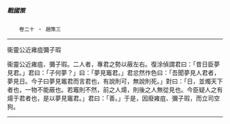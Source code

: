 

##### 戰國策
　　`卷二十 ‧ 趙策三`

* * *

衞靈公近雍疽彌子瑕

衞靈公近雍疽、彌子瑕。二人者，專君之勢以蔽左右。復涂偵謂君曰：「昔日臣夢見君。」君曰：「子何夢？」曰：「夢見竈君。」君忿然作色曰：「吾聞夢見人君者，夢見日。今子曰夢見竈君而言君也，有說則可，無說則死。」對曰：「日，並燭天下者也，一物不能蔽也。若竈則不然，前之人煬，則後之人無從見也。今臣疑人之有煬于君者也，是以夢見竈君。」君曰：「善。」于是，因廢雍疽、彌子瑕，而立司空狗。

* * *

